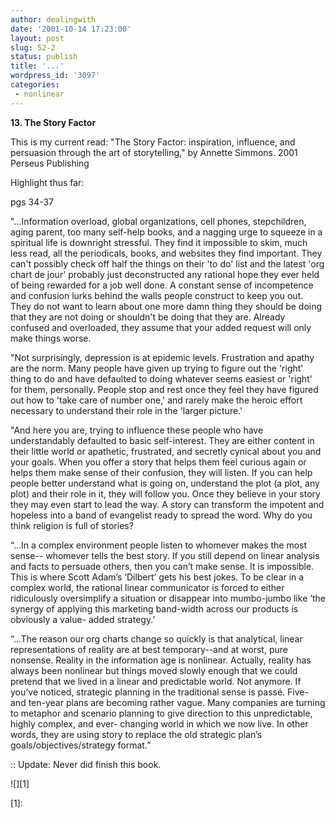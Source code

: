 ```yaml
---
author: dealingwith
date: '2001-10-14 17:23:00'
layout: post
slug: 52-2
status: publish
title: '...'
wordpress_id: '3097'
categories:
 - nonlinear
---
```


**13. The Story Factor**


This is my current read: "The Story Factor: inspiration, influence, and
persuasion through the art of storytelling," by Annette Simmons. 2001 Perseus
Publishing


Highlight thus far:


pgs 34-37


"...Information overload, global organizations, cell phones, stepchildren,
aging parent, too many self-help books, and a nagging urge to squeeze in a
spiritual life is downright stressful. They find it impossible to skim, much
less read, all the periodicals, books, and websites they find important. They
can't possibly check off half the things on their 'to do' list and the latest
'org chart de jour' probably just deconstructed any rational hope they ever
held of being rewarded for a job well done. A constant sense of incompetence
and confusion lurks behind the walls people construct to keep you out. They do
not want to learn about one more damn thing they should be doing that they are
not doing or shouldn't be doing that they are. Already confused and
overloaded, they assume that your added request will only make things worse.


"Not surprisingly, depression is at epidemic levels. Frustration and apathy
are the norm. Many people have given up trying to figure out the 'right' thing
to do and have defaulted to doing whatever seems easiest or 'right' for them,
personally. People stop and rest once they feel they have figured out how to
'take care of number one,' and rarely make the heroic effort necessary to
understand their role in the 'larger picture.'


"And here you are, trying to influence these people who have understandably
defaulted to basic self-interest. They are either content in their little
world or apathetic, frustrated, and secretly cynical about you and your goals.
When you offer a story that helps them feel curious again or helps them make
sense of their confusion, they will listen. If you can help people better
understand what is going on, understand the plot (a plot, any plot) and their
role in it, they will follow you. Once they believe in your story they may
even start to lead the way. A story can transform the impotent and hopeless
into a band of evangelist ready to spread the word. Why do you think religion
is full of stories?


“…In a complex environment people listen to whomever makes the most sense--
whomever tells the best story. If you still depend on linear analysis and
facts to persuade others, then you can’t make sense. It is impossible. This is
where Scott Adam’s ‘Dilbert’ gets his best jokes. To be clear in a complex
world, the rational linear communicator is forced to either ridiculously
oversimplify a situation or disappear into mumbo-jumbo like ‘the synergy of
applying this marketing band-width across our products is obviously a value-
added strategy.’


“…The reason our org charts change so quickly is that analytical, linear
representations of reality are at best temporary--and at worst, pure nonsense.
Reality in the information age is nonlinear. Actually, reality has always been
nonlinear but things moved slowly enough that we could pretend that we lived
in a linear and predictable world. Not anymore. If you’ve noticed, strategic
planning in the traditional sense is passé. Five- and ten-year plans are
becoming rather vague. Many companies are turning to metaphor and scenario
planning to give direction to this unpredictable, highly complex, and ever-
changing world in which we now live. In other words, they are using story to
replace the old strategic plan’s goals/objectives/strategy format.”


:: Update: Never did finish this book.

![][1]

   [1]:

